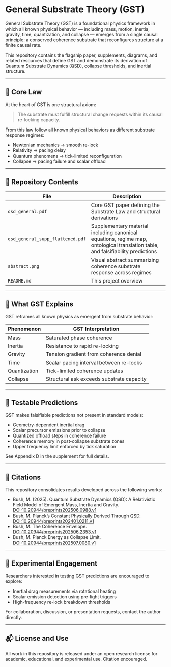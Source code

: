 # General Substrate Theory (GST)

General Substrate Theory (GST) is a foundational physics framework in which all known physical behavior — including mass, motion, inertia, gravity, time, quantization, and collapse — emerges from a single causal principle: a conserved coherence substrate that reconfigures structure at a finite causal rate.

This repository contains the flagship paper, supplements, diagrams, and related resources that define GST and demonstrate its derivation of Quantum Substrate Dynamics (QSD), collapse thresholds, and inertial structure.

---

## 📜 Core Law

At the heart of GST is one structural axiom:

> The substrate must fulfill structural change requests within its causal re-locking capacity.

From this law follow all known physical behaviors as different substrate response regimes:
- Newtonian mechanics → smooth re-lock
- Relativity → pacing delay
- Quantum phenomena → tick-limited reconfiguration
- Collapse → pacing failure and scalar offload

---

## 📁 Repository Contents

| File | Description |
|------|-------------|
| `qsd_general.pdf` | Core GST paper defining the Substrate Law and structural derivations |
| `qsd_general_supp_flattened.pdf` | Supplementary material including canonical equations, regime map, ontological translation table, and falsifiability predictions |
| `abstract.png` | Visual abstract summarizing coherence substrate response across regimes |
| `README.md` | This project overview |

---

## 🧠 What GST Explains

GST reframes all known physics as emergent from substrate behavior:

| Phenomenon | GST Interpretation |
|------------|---------------------|
| Mass       | Saturated phase coherence |
| Inertia    | Resistance to rapid re-locking |
| Gravity    | Tension gradient from coherence denial |
| Time       | Scalar pacing interval between re-locks |
| Quantization | Tick-limited coherence updates |
| Collapse   | Structural ask exceeds substrate capacity |

---

## 🔬 Testable Predictions

GST makes falsifiable predictions not present in standard models:

- Geometry-dependent inertial drag
- Scalar precursor emissions prior to collapse
- Quantized offload steps in coherence failure
- Coherence memory in post-collapse substrate zones
- Upper frequency limit enforced by tick saturation

See Appendix D in the supplement for full details.

---

## 📖 Citations

This repository consolidates results developed across the following works:

- Bush, M. (2025). Quantum Substrate Dynamics (QSD): A Relativistic Field Model of Emergent Mass, Inertia and Gravity. [DOI:10.20944/preprints202506.0988.v1](https://doi.org/10.20944/preprints202506.0988.v1)
- Bush, M. Planck’s Constant Physically Derived Through QSD. [DOI:10.20944/preprints202401.0211.v1](https://doi.org/10.20944/preprints202401.0211.v1)
- Bush, M. The Coherence Envelope. [DOI:10.20944/preprints202506.2353.v1](https://doi.org/10.20944/preprints202506.2353.v1)
- Bush, M. Planck Energy as Collapse Limit. [DOI:10.20944/preprints202507.0080.v1](https://doi.org/10.20944/preprints202507.0080.v1)

---

## 🧪 Experimental Engagement

Researchers interested in testing GST predictions are encouraged to explore:
- Inertial drag measurements via rotational heating
- Scalar emission detection using pre-light triggers
- High-frequency re-lock breakdown thresholds

For collaboration, discussion, or presentation requests, contact the author directly.

---

## 📬 License and Use

All work in this repository is released under an open research license for academic, educational, and experimental use. Citation encouraged.

